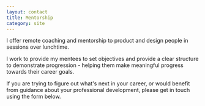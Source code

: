 ```yaml
---
layout: contact
title: Mentorship
category: site
---
```


I offer remote coaching and mentorship to product and design people in sessions over lunchtime.

I work to provide my mentees to set objectives and provide a clear structure to demonstrate progression - helping them make meaningful progress towards their career goals. 

If you are trying to figure out what's next in your career, or would benefit from guidance about your professional development, please get in touch using the form below.

